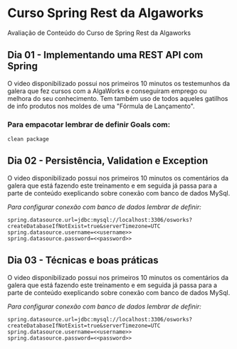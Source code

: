 # Curso Spring Rest da Algaworks

Avaliação de Conteúdo do Curso de Spring Rest da Algaworks

## Dia 01 - Implementando uma REST API com Spring

O video disponibilizado possui nos primeiros 10 minutos os testemunhos da galera que fez cursos com a AlgaWorks e conseguiram emprego ou melhora do seu conhecimento. Tem também uso de todos aqueles gatilhos de info produtos nos moldes de uma "Fórmula de Lançamento".

### Para empacotar lembrar de definir Goals com:

```
clean package
```


## Dia 02 - Persistência, Validation e Exception

O video disponibilizado possui nos primeiros 10 minutos os comentários da galera que está fazendo este treinamento e em seguida já passa para a parte de conteúdo exeplicando sobre conexão com banco de dados MySql.

*Para configurar conexão com banco de dados lembrar de definir:*

```
spring.datasource.url=jdbc:mysql://localhost:3306/osworks?createDatabaseIfNotExist=true&serverTimezone=UTC
spring.datasource.username=<<username>>
spring.datasource.password=<<password>>
```

## Dia 03 - Técnicas e boas práticas

O video disponibilizado possui nos primeiros 10 minutos os comentários da galera que está fazendo este treinamento e em seguida já passa para a parte de conteúdo exeplicando sobre conexão com banco de dados MySql.

*Para configurar conexão com banco de dados lembrar de definir:*

```
spring.datasource.url=jdbc:mysql://localhost:3306/osworks?createDatabaseIfNotExist=true&serverTimezone=UTC
spring.datasource.username=<<username>>
spring.datasource.password=<<password>>
```